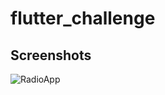 # flutter_challenge

## Screenshots

![RadioApp](https://user-images.githubusercontent.com/38259126/138327240-66e795aa-c73e-4298-a3c0-cf2dda12e5e6.png)
